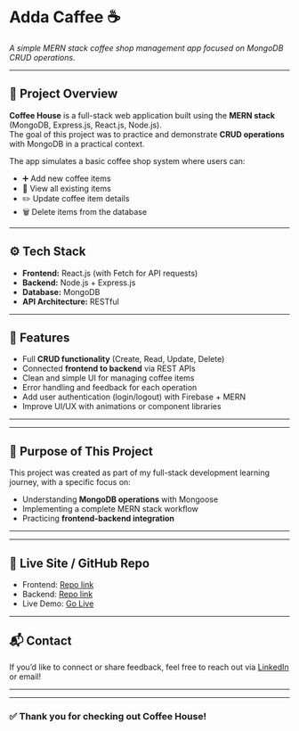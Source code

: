 # Adda Caffee ☕  
*A simple MERN stack coffee shop management app focused on MongoDB CRUD operations.*

---

## 📝 Project Overview

**Coffee House** is a full-stack web application built using the **MERN stack** (MongoDB, Express.js, React.js, Node.js).  
The goal of this project was to practice and demonstrate **CRUD operations** with MongoDB in a practical context.

The app simulates a basic coffee shop system where users can:

- ➕ Add new coffee items  
- 📄 View all existing items  
- ✏️ Update coffee item details  
- 🗑️ Delete items from the database

---

## ⚙️ Tech Stack

- **Frontend:** React.js (with Fetch for API requests)
- **Backend:** Node.js + Express.js
- **Database:** MongoDB 
- **API Architecture:** RESTful

---

## 🚀 Features

- Full **CRUD functionality** (Create, Read, Update, Delete)
- Connected **frontend to backend** via REST APIs
- Clean and simple UI for managing coffee items
- Error handling and feedback for each operation
- Add user authentication (login/logout) with Firebase + MERN
- Improve UI/UX with animations or component libraries

---


---

## 🎯 Purpose of This Project

This project was created as part of my full-stack development learning journey, with a specific focus on:

- Understanding **MongoDB operations** with Mongoose
- Implementing a complete MERN stack workflow
- Practicing **frontend-backend integration**

---

---

## 🔗 Live Site / GitHub Repo

- Frontend: [Repo link](https://github.com/ChibgatullahMinhaz/Coffee-house)
- Backend: [Repo link](https://github.com/ChibgatullahMinhaz/Coffee-house-server)
- Live Demo: [Go Live](https://coffee-house-com.web.app/)

---

## 📬 Contact

If you’d like to connect or share feedback, feel free to reach out via [LinkedIn](https://www.linkedin.com/in/chibgatullah-minhaz-536149361/) or email!

---



---

### ✅ Thank you for checking out Coffee House!
